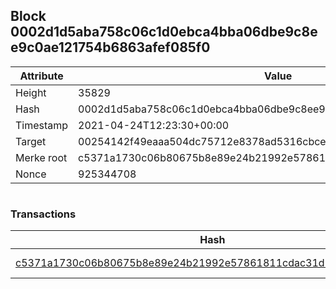 ## Block 0002d1d5aba758c06c1d0ebca4bba06dbe9c8ee9c0ae121754b6863afef085f0

Attribute | Value
--- | ---
Height | 35829
Hash | 0002d1d5aba758c06c1d0ebca4bba06dbe9c8ee9c0ae121754b6863afef085f0
Timestamp | 2021-04-24T12:23:30+00:00
Target | 00254142f49eaaa504dc75712e8378ad5316cbcead634704b3734b6271167cc4
Merke root | c5371a1730c06b80675b8e89e24b21992e57861811cdac31d74fd488098f42ff
Nonce | 925344708

```

```

### Transactions

Hash | Amount
--- | ---
[c5371a1730c06b80675b8e89e24b21992e57861811cdac31d74fd488098f42ff](c5371a1730c06b80675b8e89e24b21992e57861811cdac31d74fd488098f42ff.md) | 10.00000000 SKEPTI 
